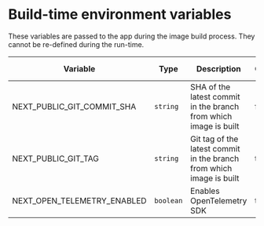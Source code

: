 # Build-time environment variables

These variables are passed to the app during the image build process. They cannot be re-defined during the run-time.

| Variable | Type | Description | Optional | Example value |
| --- | --- | --- | --- | --- |
| NEXT_PUBLIC_GIT_COMMIT_SHA | `string` | SHA of the latest commit in the branch from which image is built | false | `29d0613e` |
| NEXT_PUBLIC_GIT_TAG | `string` | Git tag of the latest commit in the branch from which image is built | true | `v1.0.0` |
| NEXT_OPEN_TELEMETRY_ENABLED | `boolean` | Enables OpenTelemetry SDK | true | `true` |
